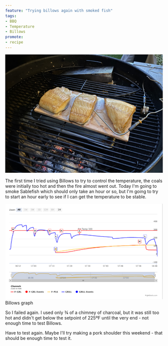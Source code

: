 ```yaml
---
feature: "Trying billows again with smoked fish"
tags:
- BBQ
- Temperature
- Billows
promote:
- recipe
---
```

![Smoked Sablefish](/images/smoked-sablefish.jpeg)

The first time I tried using Billows to try to control the temperature, the coals were initially too hot and then the fire almost went out. Today I'm going to smoke Sablefish which should only take an hour or so, but I'm going to try to start an hour early to see if I can get the temperature to be stable.

![Billows 2](/images/billows-2.png)
Billows graph

So I failed again. I used only ¾ of a chimney of charcoal, but it was still too hot and didn't get below the setpoint of 225ºF until the very end - not enough time to test Billows.

Have to test again. Maybe I'll try making a pork shoulder this weekend - that should be enough time to test it.